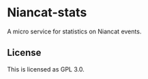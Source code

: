 # Niancat-stats
A micro service for statistics on Niancat events.

## License
This is licensed as GPL 3.0.